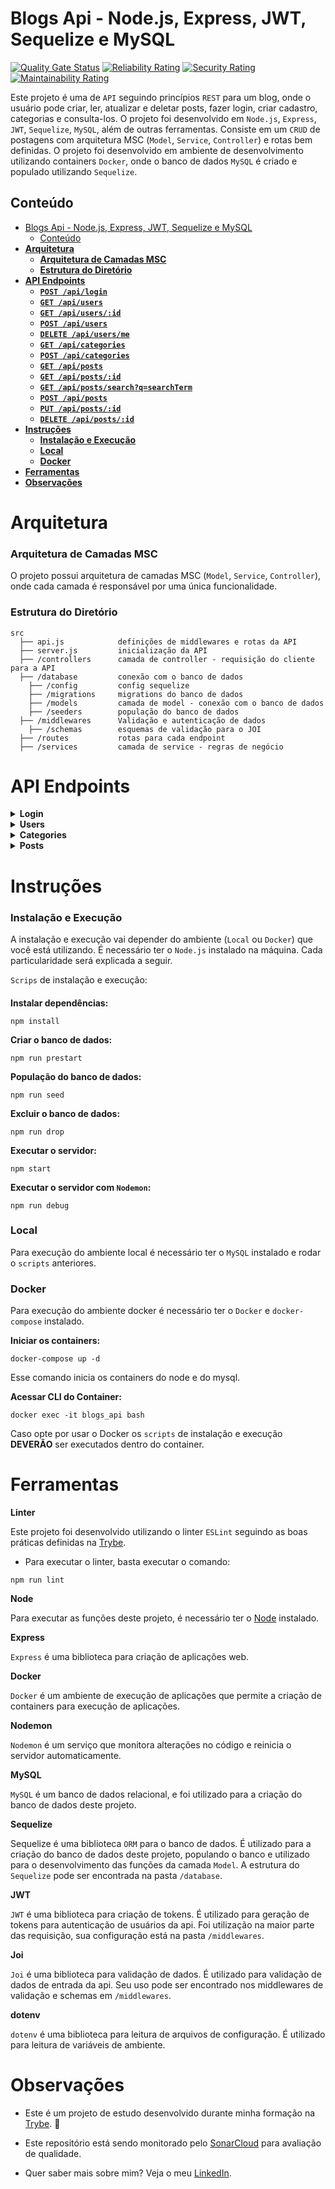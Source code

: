 # Blogs Api - Node.js, Express, JWT, Sequelize e MySQL

[![Quality Gate Status](https://sonarcloud.io/api/project_badges/measure?project=vitorbss12_API-for-Blogs-with-Express-Sequelize-MySQL&metric=alert_status)](https://sonarcloud.io/summary/new_code?id=vitorbss12_API-for-Blogs-with-Express-Sequelize-MySQL)
[![Reliability Rating](https://sonarcloud.io/api/project_badges/measure?project=vitorbss12_API-for-Blogs-with-Express-Sequelize-MySQL&metric=reliability_rating)](https://sonarcloud.io/summary/new_code?id=vitorbss12_API-for-Blogs-with-Express-Sequelize-MySQL)
[![Security Rating](https://sonarcloud.io/api/project_badges/measure?project=vitorbss12_API-for-Blogs-with-Express-Sequelize-MySQL&metric=security_rating)](https://sonarcloud.io/summary/new_code?id=vitorbss12_API-for-Blogs-with-Express-Sequelize-MySQL)
[![Maintainability Rating](https://sonarcloud.io/api/project_badges/measure?project=vitorbss12_API-for-Blogs-with-Express-Sequelize-MySQL&metric=sqale_rating)](https://sonarcloud.io/summary/new_code?id=vitorbss12_API-for-Blogs-with-Express-Sequelize-MySQL)

Este projeto é uma de `API` seguindo princípios `REST` para um blog, onde o usuário pode criar, ler, atualizar e deletar posts, fazer login, criar cadastro, categorias e consulta-los. O projeto foi desenvolvido em `Node.js`, `Express`, `JWT`, `Sequelize`, `MySQL`, além de outras ferramentas. Consiste em um `CRUD` de postagens com arquitetura MSC (`Model`, `Service`, `Controller`) e rotas bem definidas. O projeto foi desenvolvido em ambiente de desenvolvimento utilizando containers `Docker`, onde o banco de dados `MySQL` é criado e populado utilizando `Sequelize`.

## Conteúdo

- [Blogs Api - Node.js, Express, JWT, Sequelize e MySQL](#blogs-api---nodejs-express-jwt-sequelize-e-mysql)
  - [Conteúdo](#conteúdo)
- [**Arquitetura**](#arquitetura)
    - [**Arquitetura de Camadas MSC**](#arquitetura-de-camadas-msc)
    - [**Estrutura do Diretório**](#estrutura-do-diretório)
- [**API Endpoints**](#api-endpoints)
    - [**``POST /api/login``**](#post-apilogin)
    - [**``GET /api/users``**](#get-apiusers)
    - [**``GET /api/users/:id``**](#get-apiusersid)
    - [**``POST /api/users``**](#post-apiusers)
    - [**``DELETE /api/users/me``**](#delete-apiusersme)
    - [**``GET /api/categories``**](#get-apicategories)
    - [**``POST /api/categories``**](#post-apicategories)
    - [**``GET /api/posts``**](#get-apiposts)
    - [**``GET /api/posts/:id``**](#get-apipostsid)
    - [**``GET /api/posts/search?q=searchTerm``**](#get-apipostssearchqsearchterm)
    - [**``POST /api/posts``**](#post-apiposts)
    - [**``PUT /api/posts/:id``**](#put-apipostsid)
    - [**``DELETE /api/posts/:id``**](#delete-apipostsid)
- [**Instruções**](#instruções)
    - [**Instalação e Execução**](#instalação-e-execução)
    - [**Local**](#local)
    - [**Docker**](#docker)
- [**Ferramentas**](#ferramentas)
- [**Observações**](#observações)

# **Arquitetura**

### **Arquitetura de Camadas MSC**

O projeto possui arquitetura de camadas MSC (`Model`, `Service`, `Controller`), onde cada camada é responsável por uma única funcionalidade.

### **Estrutura do Diretório**
````
src
  ├── api.js            definições de middlewares e rotas da API
  ├── server.js         inicialização da API
  ├── /controllers      camada de controller - requisição do cliente para a API
  ├── /database         conexão com o banco de dados
    ├── /config         config sequelize
    ├── /migrations     migrations do banco de dados
    ├── /models         camada de model - conexão com o banco de dados
    ├── /seeders        população do banco de dados
  ├── /middlewares      Validação e autenticação de dados
    ├── /schemas        esquemas de validação para o JOI
  ├── /routes           rotas para cada endpoint
  ├── /services         camada de service - regras de negócio
  ````

# **API Endpoints**

<details>
  <summary><strong>Login</strong></summary>

  ### **``POST /api/login``**

  Body:
  ````
  {
    "email": "exemplo@gmail.com",
    "password": "123456"
  }
  ````
  - Só é possível fazer login com email e senha válidos. Caso login seja feito com sucesso um token é gerado utilizando o JWT.
  <br />
</details>

<details>
  <summary><strong>Users</strong></summary>

  ### **``GET /api/users``**

  - Retorna todos os usuários cadastrados.
  - Necessita do Authorization header com o token gerado pelo login/sign-up.

  ### **``GET /api/users/:id``**

  - Retorna um usuário específico pelo id.
  - Necessita do Authorization header com o token gerado pelo login/sign-up.

  ### **``POST /api/users``**
  Body:
  ````
  {
    "displayName": "Exemplo",
    "email": "exemplo@email.com",
    "password": "123456",
    "image": "exemplo.png"
  }
  ````
  - Só é possível criar usuários com email que não estejam cadastrados no banco de dados e os demais dados válidos.
  - Esse endpoint não necessita do Authorization header.
  - Caso usuário seja criado com sucesso, um token é gerado utilizando o JWT.

  ### **``DELETE /api/users/me``**

  - Deleta um usuário com base no token.
  - Necessita do Authorization header com o token gerado pelo login/sign-up.

  <br />
</details>

<details>
  <summary><strong>Categories</strong></summary>

  ### **``GET /api/categories``**

  - Retorna todas as categorias cadastradas.
  - Necessita do Authorization header com o token gerado pelo login/sign-up.

  ### **``POST /api/categories``**

  Body:
  ````
  {
    "name": "Exemplo"
  }
  ````

  - Só é possível criar categorias com nome que não estejam cadastradas no banco de dados.
  - Necessita do Authorization header com o token gerado pelo login/sign-up.

  <br />
</details>

<details>
  <summary><strong>Posts</strong></summary>

  ### **``GET /api/posts``**

  - Retorna todos os posts cadastrados.
  - Necessita do Authorization header com o token gerado pelo login/sign-up.

  ### **``GET /api/posts/:id``**

  - Retorna um post específico pelo id.
  - Necessita do Authorization header com o token gerado pelo login/sign-up.

  ### **``GET /api/posts/search?q=searchTerm``**

  - Retorna todos os posts que contenham o termo de busca no titulo ou no conteúdo.
  - Necessita do Authorization header com o token gerado pelo login/sign-up.

  ### **``POST /api/posts``**

  Body:
  ````
  {
    "title": "Exemplo",
    "content": "Exemplo",
    "categoryIds": [1, 2],
  }
  ````

  - Só é possível criar posts com título, conteúdo e categorias válidos.
  - Necessita do Authorization header com o token gerado pelo login/sign-up.
  - O cadastro de posts no banco de dados é feito através de Managed Transactions no Sequelize.

  ### **``PUT /api/posts/:id``**

  Body:
  ````
  {
    "title": "Exemplo",
    "content": "Exemplo",
  }
  ````

  - Só é possível atualizar posts com título e conteúdo válidos.
  - Só é possível atualizar posts do usuário que o criou.
  - Necessita do Authorization header com o token gerado pelo login/sign-up.

  ### **``DELETE /api/posts/:id``**

  - Deleta um post com base no id.
  - Só é possível deletar posts do usuário que o criou.
  - Necessita do Authorization header com o token gerado pelo login/sign-up.

  <br />
</details>

# **Instruções**

### **Instalação e Execução**

A instalação e execução vai depender do ambiente (`Local` ou `Docker`) que você está utilizando. É necessário ter o `Node.js` instalado na máquina. Cada particularidade será explicada a seguir.

`Scrips` de instalação e execução:
####
**Instalar dependências:**
````
npm install
````

**Criar o banco de dados:**
````
npm run prestart
````

**População do banco de dados:**
````
npm run seed
````

**Excluir o banco de dados:**
````
npm run drop
````

**Executar o servidor:**
````
npm start
````

**Executar o servidor com `Nodemon`:**
````
npm run debug
````

### **Local**

Para execução do ambiente local é necessário ter o `MySQL` instalado e rodar o `scripts` anteriores.

### **Docker**

Para execução do ambiente docker é necessário ter o `Docker` e `docker-compose` instalado.

**Iniciar os containers:**
````
docker-compose up -d
````
Esse comando inicia os containers do node e do mysql.

**Acessar CLI do Container:**
````
docker exec -it blogs_api bash
````
Caso opte por usar o Docker os `scripts` de instalação e execução **DEVERÃO** ser executados dentro do container.

# **Ferramentas**

**Linter**

Este projeto foi desenvolvido utilizando o linter `ESLint` seguindo as boas práticas definidas na [Trybe](https://www.betrybe.com/).

  - Para executar o linter, basta executar o comando:
````
npm run lint
````

**Node**

Para executar as funções deste projeto, é necessário ter o [Node](https://nodejs.org/en/) instalado.

**Express**

`Express` é uma biblioteca para criação de aplicações web.

**Docker**

`Docker` é um ambiente de execução de aplicações que permite a criação de containers para execução de aplicações.

**Nodemon**

`Nodemon` é um serviço que monitora alterações no código e reinicia o servidor automaticamente.

**MySQL**

`MySQL` é um banco de dados relacional, e foi utilizado para a criação do banco de dados deste projeto.

**Sequelize**

Sequelize é uma biblioteca `ORM` para o banco de dados. É utilizado para a criação do banco de dados deste projeto, populando o banco e utilizado para o desenvolvimento das funções da camada `Model`. A estrutura do `Sequelize` pode ser encontrada na pasta `/database`.

**JWT**

`JWT` é uma biblioteca para criação de tokens. É utilizado para geração de tokens para autenticação de usuários da api. Foi utilização na maior parte das requisição, sua configuração está na pasta `/middlewares`.

**Joi**

`Joi` é uma biblioteca para validação de dados. É utilizado para validação de dados de entrada da api. Seu uso pode ser encontrado nos middlewares de validação e schemas em `/middlewares`.

**dotenv**

`dotenv` é uma biblioteca para leitura de arquivos de configuração. É utilizado para leitura de variáveis de ambiente.

# **Observações**

- Este é um projeto de estudo desenvolvido durante minha formação na [Trybe](https://www.betrybe.com/). :rocket:

- Este repositório está sendo monitorado pelo [SonarCloud](https://sonarcloud.io/) para avaliação de qualidade.

- Quer saber mais sobre mim? Veja o meu [LinkedIn](https://www.linkedin.com/in/vitorbss/).